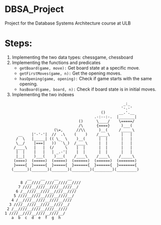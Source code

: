 # DBSA_Project
Project for the Database Systems Architecture course at ULB

# Steps:
1. Implementing the two data types: chessgame, chessboard
2. Implementing the functions and predicates
   - ```getBoard(game, move):``` Get board state at a specific move.
   - ```getFirstMoves(game, n):``` Get the opening moves.
   - ```hasOpening(game, opening):``` Check if game starts with the same opening.
   - ```hasBoard(game, board, n):``` Check if board state is in initial moves.
3. Implementing the two indexes

```
                                                     _:_
                                                    '-.-'
                                           ()      __.'.__
                                        .-:--:-.  |_______|
                                 ()      \____/    \=====/
                                 /\      {====}     )___(
                      (\=,      //\\      )__(     /_____\
      __    |'-'-'|  //  .\    (    )    /____\     |   |
     /  \   |_____| (( \_  \    )__(      |  |      |   |
     \__/    |===|   ))  `\_)  /____\     |  |      |   |
    /____\   |   |  (/     \    |  |      |  |      |   |
     |  |    |   |   | _.-'|    |  |      |  |      |   |
     |__|    )___(    )___(    /____\    /____\    /_____\
    (====)  (=====)  (=====)  (======)  (======)  (=======)
    }===={  }====={  }====={  }======{  }======{  }======={
   (______)(_______)(_______)(________)(________)(_________)

          __    __    __    __         
       8 /__////__////__////__////    
      7 ////__////__////__////__/    
     6 /__////__////__////__////    
    5 ////__////__////__////__/    
   4 /__////__////__////__////   
  3 ////__////__////__////__/    
 2 /__////__////__////__////   
1 ////__////__////__////__/   
   a  b  c  d  e  f  g  h

```
